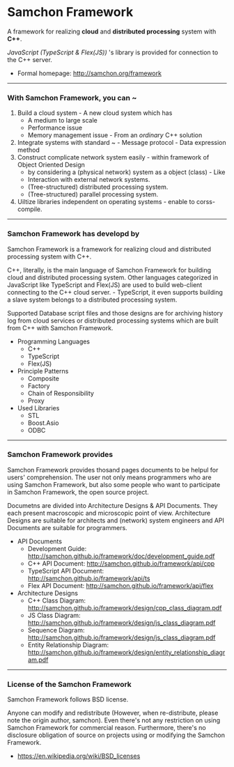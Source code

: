 # Samchon Framework
A framework for realizing **cloud** and **distributed processing** system with **C++**.

*JavaScript (TypeScript & Flex(JS))* 's library is provided for connection to the C++ server.
  - Formal homepage: http://samchon.org/framework

<hr>

### With Samchon Framework, you can ~
  1. Build a cloud system
    - A new cloud system which has
      - A medium to large scale
      - Performance issue
      - Memory management issue
    - From an *ordinary* C++ solution 
  2. Integrate systems with standard ~
    - Message protocol
    - Data expression method
  3. Construct complicate network system easily 
    - within framework of Object Oriented Design 
      - by considering a (physical network) system as a object (class)
    - Like
      - Interaction with external network systems.
      - (Tree-structured) distributed processing system.
      - (Tree-structured) parallel processing system.
  4. Uiltize libraries independent on operating systems
    - enable to corss-compile.

<hr>

### Samchon Framework has developd by
  Samchon Framework is a framework for realizing cloud and distributed processing system with C++.

  C++, literally, is the main language of Samchon Framework for building cloud and distributed processing system. Other languages categorized in JavaScript like TypeScript and Flex(JS) are used to build web-client connecting to the C++ cloud server.
    - TypeScript, it even supports building a slave system belongs to a distributed processing system.
  
  Supported Database script files and those designs are for archiving history log from cloud services or distributed processing systems which are built from C++ with Samchon Framework.
  
  - Programming Languages
    - C++
    - TypeScript
    - Flex(JS)
  - Principle Patterns
    - Composite
    - Factory
    - Chain of Responsibility
    - Proxy
  - Used Libraries
    - STL
    - Boost.Asio
    - ODBC

<hr>

### Samchon Framework provides
  Samchon Framework provides thosand pages documents to be helpul for users' comprehension. The user not only means programmers who are using Samchon Framework, but also some people who want to participate in Samchon Framework, the open source project.
  
  Documetns are divided into Architecture Designs & API Documents. They each present macroscopic and microscopic point of view. Architecture Designs are suitable for architects and (network) system engineers and API Documents are suitable for programmers.
  
  - API Documents
    - Development Guide: http://samchon.github.io/framework/doc/development_guide.pdf
    - C++ API Document: http://samchon.github.io/framework/api/cpp
    - TypeScript API Document: http://samchon.github.io/framework/api/ts
    - Flex API Document: http://samchon.github.io/framework/api/flex
  - Architecture Designs
    - C++ Class Diagram: http://samchon.github.io/framework/design/cpp_class_diagram.pdf
    - JS Class Diagram: http://samchon.github.io/framework/design/js_class_diagram.pdf
    - Sequence Diagram: http://samchon.github.io/framework/design/js_class_diagram.pdf
    - Entity Relationship Diagram: http://samchon.github.io/framework/design/entity_relationship_diagram.pdf

<hr>

### License of the Samchon Framework
  Samchon Framework follows BSD license.
  
  Anyone can modify and redistribute (However, when re-distribute, please note the origin author, samchon). Even there's not any restriction on using Samchon Framework for commercial reason. Furthermore, there's no disclosure obligation of source on projects using or modifying the Samchon Framework.
  
  - https://en.wikipedia.org/wiki/BSD_licenses
